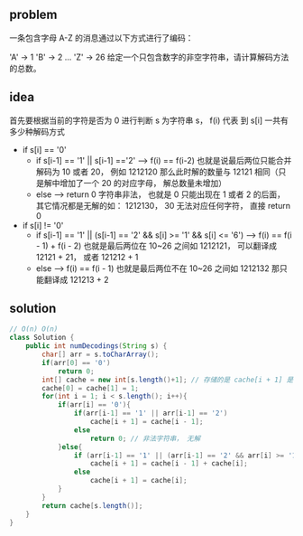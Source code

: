 ## problem
一条包含字母 A-Z 的消息通过以下方式进行了编码：

'A' -> 1
'B' -> 2
...
'Z' -> 26
给定一个只包含数字的非空字符串，请计算解码方法的总数。

## idea
首先要根据当前的字符是否为 0 进行判断
s 为字符串 s， f(i) 代表 到 s[i] 一共有多少种解码方式

- if s[i] == '0'
  - if s[i-1] == '1' || s[i-1] =='2' --> f(i) == f(i-2)
也就是说最后两位只能合并解码为 10 或者 20， 例如 1212120 那么此时解的数量与 12121 相同（只是解中增加了一个 20 的对应字母， 解总数量未增加）
  - else --> return 0
字符串非法， 也就是 0 只能出现在 1 或者 2 的后面， 其它情况都是无解的如： 1212130， 30 无法对应任何字符， 直接 return 0
- if s[i] != '0'
  - if s[i-1] == '1' || (s[i-1] == '2' && s[i] >= '1' && s[i] <= '6') --> f(i) == f(i - 1) + f(i - 2)
也就是最后两位在 10~26 之间如 1212121， 可以翻译成 12121 + 21， 或者 121212 + 1
  - else --> f(i) == f(i - 1)
也就是最后两位不在 10~26 之间如 1212132 那只能翻译成 121213 + 2

## solution
```java
// O(n) O(n)
class Solution {
    public int numDecodings(String s) {
        char[] arr = s.toCharArray();
        if(arr[0] == '0')
            return 0;
        int[] cache = new int[s.length()+1]; // 存储的是 cache[i + 1] 是 s[i] 的解码数量， 之所以是 cache[i + 1] ， 是为了防止开始循环时 f(i-2) 出现访问越界
        cache[0] = cache[1] = 1;
        for(int i = 1; i < s.length(); i++){
            if(arr[i] == '0'){
                if(arr[i-1] == '1' || arr[i-1] == '2')
                    cache[i + 1] = cache[i - 1];
                else
                    return 0; // 非法字符串， 无解
            }else{
                if (arr[i-1] == '1' || (arr[i-1] == '2' && arr[i] >= '1' && arr[i] <= '6')) // 也就是到 i 位置的最后两位数字为为 [10, 26] 可以和并转换为一个字母
                    cache[i + 1] = cache[i - 1] + cache[i];
                else
                    cache[i + 1] = cache[i];
            }
        }
        return cache[s.length()];
    }
}
```